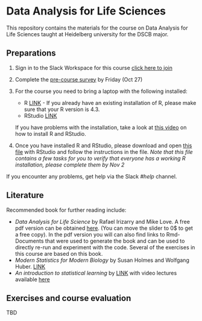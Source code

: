 # Data Analysis for Life Sciences 
This repository contains the materials for the course on Data Analysis for Life Sciences taught at Heidelberg university for the DSCB major.

## Preparations
1. Sign in to the Slack Workspace for this course [click here to join](https://join.slack.com/t/data-analysis-dscb/shared_invite/zt-24ledzuk1-6uAvJVzuEnSHHHVa0ruKhg)
2. Complete the [pre-course survey](https://forms.gle/cC6bLCsXwP7DNBLz9) by Friday (Oct 27)
3. For the course you need to bring a laptop with the following installed:
	- R [LINK](https://cran.r-project.org/) - If you already have an existing installation of R, please make sure that your R version is 4.3.
	- RStudio [LINK](https://posit.co/products/open-source/rstudio/)
  
	If you have problems with the installation, take a look at [this video](https://www.youtube.com/watch?v=p8F_wreHTzw) on how to install R and RStudio.

4. Once you have installed R and RStudio, please download and open [this file](0_preparations.Rmd) with RStudio and follow the instructions in the file. *Note that this file contains a few tasks for you to verify that everyone has a working R installation, please complete them by Nov 2*

If you encounter any problems, get help via the Slack *#help* channel.


## Literature
Recommended book for further reading include:
- *Data Analysis for Life Science* by Rafael Irizarry and Mike Love. A free pdf version can be obtained [here](https://leanpub.com/dataanalysisforthelifesciences). (You can move the slider to 0$ to get a free copy). In the pdf version you will can also find links to Rmd-Documents that were used to generate the book and can be used to directly re-run and experiment with the code. Several of the exercises in this course are based on this book.
- *Modern Statistics for Modern Biology* by Susan Holmes and Wolfgang Huber. [LINK](https://www.huber.embl.de/msmb/)
- *An introduction to statistical learning* by [LINK]([chrome-extension://efaidnbmnnnibpcajpcglclefindmkaj/https://hastie.su.domains/ISLR2/ISLRv2_corrected_June_2023.pdf](https://www.statlearning.com/)) with video lectures available [here](https://www.youtube.com/playlist?list=PLOg0ngHtcqbPTlZzRHA2ocQZqB1D_qZ5V)

## Exercises and course evaluation
TBD
